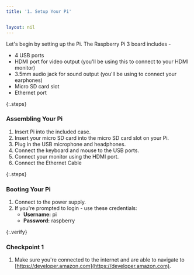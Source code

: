 ```yaml
---
title: '1. Setup Your Pi'


layout: nil
---
```


Let's begin by setting up the Pi. The Raspberry Pi 3 board includes - 

- 4 USB ports
- HDMI port for video output (you'll be using this to connect to your HDMI monitor)
- 3.5mm audio jack for sound output (you'll be using to connect your earphones)
- Micro SD card slot
- Ethernet port

{:.steps}
### Assembling Your Pi

1. Insert Pi into the included case.
2. Insert your micro SD card into the micro SD card slot on your Pi.
3. Plug in the USB microphone and headphones.
4. Connect the keyboard and mouse to the USB ports.
5. Connect your monitor using the HDMI port.
6. Connect the Ethernet Cable

{:.steps}
### Booting Your Pi

1. Connect to the power supply.
2. If you're prompted to login - use these credentials:
   * **Username:** pi  
   * **Password:** raspberry

{:.verify}
### Checkpoint 1
1. Make sure you're connected to the internet and are able to navigate to [https://developer.amazon.com](https://developer.amazon.com).
